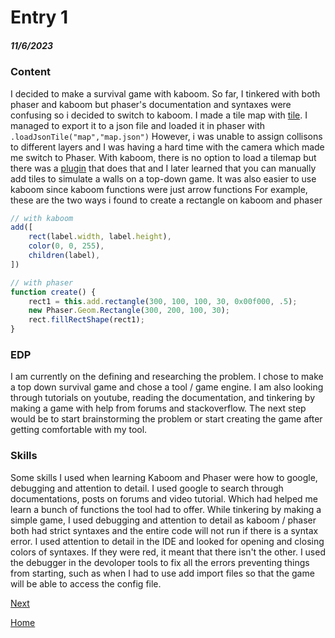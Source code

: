 # Entry 1
##### 11/6/2023

### Content
I decided to make a survival game with kaboom. So far, I tinkered with both phaser and kaboom but phaser's documentation and syntaxes were confusing so i decided to switch to kaboom. I made a tile map with [tile](https://thorbjorn.itch.io/tiled). I managed to export it to a json file and loaded it in phaser with `.loadJsonTile("map","map.json")` However, i was unable to assign collisons to different layers and I was having a hard time with the camera which made me switch to Phaser. With kaboom, there is no option to load a tilemap but there was a [plugin](https://github.com/notnullgames/tiled-kaboom) that does that and I later learned that you can manually add tiles to simulate a walls on a top-down game. It was also easier to use kaboom since kaboom functions were just arrow functions
For example, these are the two ways i found to create a rectangle on kaboom and phaser
```js
// with kaboom
add([
    rect(label.width, label.height),
    color(0, 0, 255),
    children(label),
])
```
```js
// with phaser
function create() {
    rect1 = this.add.rectangle(300, 100, 100, 30, 0x00f000, .5);
    new Phaser.Geom.Rectangle(300, 200, 100, 30);
    rect.fillRectShape(rect1);
}
```
### EDP
I am currently on the defining and researching the problem. I chose to make a top down survival game and chose a tool / game engine. I am also looking through tutorials on youtube, reading the documentation, and tinkering by making a game with help from forums and stackoverflow. The next step would be to start brainstorming the problem or start creating the game after getting comfortable with my tool.

### Skills
Some skills I used when learning Kaboom and Phaser were how to google, debugging and attention to detail. I used google to search through documentations, posts on forums and video tutorial. Which had helped me learn a bunch of functions the tool had to offer. While tinkering by making a simple game, I used debugging and attention to detail as kaboom / phaser both had strict syntaxes and the entire code will not run if there is a syntax error. I used attention to detail in the IDE and looked for opening and closing colors of syntaxes. If they were red, it meant that there isn't the other.
I used the debugger in the devoloper tools to fix all the errors preventing things from starting, such as when I had to use add import files so that the game will be able to access the config file.


[Next](entry02.md)

[Home](../README.md)